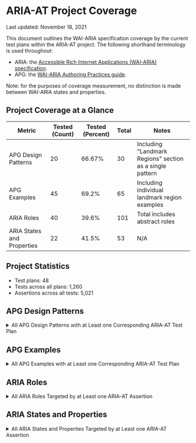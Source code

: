 # ARIA-AT Project Coverage

Last updated: November 18, 2021

This document outlines the WAI-ARIA specification coverage by the current test plans within the ARIA-AT project. The following shorthand terminology is used throughout:

* ARIA: the [Accessible Rich Internet Applications (WAI-ARIA) specification](https://w3c.github.io/aria/).
* APG: the [WAI-ARIA Authoring Practices guide](https://w3c.github.io/aria-practices/).

Note: for the purposes of coverage measurement, no distinction is made between WAI-ARIA states and properties.

## Project Coverage at a Glance

|Metric|Tested (Count)|Tested (Percent)|Total|Notes|
|---|---|---|---|---|
|APG Design Patterns|20|66.67%|30|Including "Landmark Regions" section as a single pattern|
|APG Examples|45|69.2%|65|Including individual landmark region examples|
|ARIA Roles|40|39.6%|101|Total includes abstract roles|
|ARIA States and Properties|22|41.5%|53|N/A|

## Project Statistics

* Test plans: 48
* Tests across all plans: 1,260
* Assertions across all tests: 5,021

## APG Design Patterns

<details>
<summary>All APG Design Patterns with at Least one Corresponding ARIA-AT Test Plan</summary>

* Accordion
* Alert
* Breadcrumb
* Button
* Checkbox
* Combobox
* Dialog
* Disclosure
* Grid
* Landmark Regions
* Link
* Listbox
* Menu/Menu bar
* Menu Button
* Radio Group
* Slider
* Slider (Multi-Thumb)
* Spinbutton
* Switch
* Tabs

</details>

## APG Examples

<details>
<summary>All APG Examples with at Least one Corresponding ARIA-AT Test Plan</summary>

* [Accordion Example](https://w3c.github.io/aria-practices/examples/accordion/accordion.html)
* [Action Menu Button Example Using aria-activedescendant](https://w3c.github.io/aria-practices/examples/menu-button/menu-button-actions-active-descendant.html)
* [Action Menu Button Example Using element.focus()](https://w3c.github.io/aria-practices/examples/menu-button/menu-button-actions.html)
* [Alert Example](https://w3c.github.io/aria-practices/examples/alert/alert.html)
* [Banner Landmark Example](https://w3c.github.io/aria-practices/examples/landmarks/banner.html)
* [Breadcrumb design pattern example](https://w3c.github.io/aria-practices/examples/breadcrumb/index.html)
* [Button Examples](https://w3c.github.io/aria-practices/examples/button/button.html)
* [Checkbox (Mixed-State) Example](https://w3c.github.io/aria-practices/examples/checkbox/checkbox-mixed.html)
* [Checkbox (Two-State) Example](https://w3c.github.io/aria-practices/examples/checkbox/checkbox.html)
* [Color Viewer Slider Example](https://w3c.github.io/aria-practices/examples/slider/slider-color-viewer.html)
* [Complementary Landmark Example](https://w3c.github.io/aria-practices/examples/landmarks/complementary.html)
* [Contentinfo Landmark Example](https://w3c.github.io/aria-practices/examples/landmarks/contentinfo.html)
* [Data Grid Examples](https://w3c.github.io/aria-practices/examples/grid/dataGrids.html)
* [Date Picker Spin Button Example:](https://w3c.github.io/aria-practices/examples/spinbutton/datepicker-spinbuttons.html)
* [Disclosure (Show/Hide) Navigation Menu with Top-Level Links](https://w3c.github.io/aria-practices/examples/disclosure/disclosure-navigation-hybrid.html)
* [Disclosure (Show/Hide) Navigation Menu](https://w3c.github.io/aria-practices/examples/disclosure/disclosure-navigation.html)
* [Disclosure (Show/Hide) of Answers to Frequently Asked Questions](https://w3c.github.io/aria-practices/examples/disclosure/disclosure-faq.html)
* [Disclosure (Show/Hide) of Image Description](https://w3c.github.io/aria-practices/examples/disclosure/disclosure-image-description.html)
* [Editable Combobox with Both List and Inline Autocomplete](https://w3c.github.io/aria-practices/examples/combobox/combobox-autocomplete-both.html)
* [Editable Combobox with List Autocomplete](https://w3c.github.io/aria-practices/examples/combobox/combobox-autocomplete-list.html)
* [Editable Combobox Without Autocomplete](https://w3c.github.io/aria-practices/examples/combobox/combobox-autocomplete-none.html)
* [Editor Menubar Example](https://w3c.github.io/aria-practices/examples/menubar/menubar-editor.html)
* [Form Landmark Example](https://w3c.github.io/aria-practices/examples/landmarks/form.html)
* [Layout Grid Examples](https://w3c.github.io/aria-practices/examples/grid/LayoutGrids.html)
* [Link Examples](https://w3c.github.io/aria-practices/examples/link/link.html)
* [Listbox Example with Grouped Options](https://w3c.github.io/aria-practices/examples/listbox/listbox-grouped.html)
* [Main Landmark Example](https://w3c.github.io/aria-practices/examples/landmarks/main.html)
* [Media Seek Slider Example](https://w3c.github.io/aria-practices/examples/slider/slider-seek.html)
* [Meter Example](https://w3c.github.io/aria-practices/examples/meter/meter.html)
* [Modal Dialog Example](https://w3c.github.io/aria-practices/examples/dialog-modal/dialog.html)
* [Multi-Thumb Slider Examples](https://w3c.github.io/aria-practices/examples/slider/slider-multithumb.html)
* [Navigation Landmark Example](https://w3c.github.io/aria-practices/examples/landmarks/navigation.html)
* [Navigation Menu Button](https://w3c.github.io/aria-practices/examples/menu-button/menu-button-links.html)
* [Radio Group Example Using aria-activedescendant](https://w3c.github.io/aria-practices/examples/radio/radio-activedescendant.html)
* [Radio Group Example Using Roving tabindex](https://w3c.github.io/aria-practices/examples/radio/radio.html)
* [Rating Slider Example](https://w3c.github.io/aria-practices/examples/slider/slider-rating.html)
* [Region Landmark Example](https://w3c.github.io/aria-practices/examples/landmarks/region.html)
* [Scrollable Listbox Example](https://w3c.github.io/aria-practices/examples/listbox/listbox-scrollable.html)
* [Search Landmark Example](https://w3c.github.io/aria-practices/examples/landmarks/search.html)
* [Select-Only Combobox](https://w3c.github.io/aria-practices/examples/combobox/combobox-select-only.html)
* [Switch Example](https://w3c.github.io/aria-practices/examples/switch/switch.html)
* [Table Example](https://w3c.github.io/aria-practices/examples/table/table.html)
* [Tabs With Automatic Activation](https://w3c.github.io/aria-practices/examples/tabs/tabs-1/tabs.html)
* [Tabs With Manual Activation](https://w3c.github.io/aria-practices/examples/tabs/tabs-2/tabs.html)
* [Vertical Temperature Slider Example](https://w3c.github.io/aria-practices/examples/slider/slider-temperature.html)

</details>

## ARIA Roles

<details>
<summary>All ARIA Roles Targeted by at Least one ARIA-AT Assertion</summary>

* [alert](https://w3c.github.io/aria/#alert)
* [banner](https://w3c.github.io/aria/#banner)
* [button](https://w3c.github.io/aria/#button)
* [cell](https://w3c.github.io/aria/#cell)
* [checkbox](https://w3c.github.io/aria/#checkbox)
* [columnheader](https://w3c.github.io/aria/#columnheader)
* [combobox](https://w3c.github.io/aria/#combobox)
* [complementary](https://w3c.github.io/aria/#complementary)
* [contentinfo](https://w3c.github.io/aria/#contentinfo)
* [dialog](https://w3c.github.io/aria/#dialog)
* [form](https://w3c.github.io/aria/#form)
* [grid](https://w3c.github.io/aria/#grid)
* [gridcell](https://w3c.github.io/aria/#gridcell)
* [group](https://w3c.github.io/aria/#group)
* [heading](https://w3c.github.io/aria/#heading)
* [link](https://w3c.github.io/aria/#link)
* [listbox](https://w3c.github.io/aria/#listbox)
* [main](https://w3c.github.io/aria/#main)
* [menu](https://w3c.github.io/aria/#menu)
* [menubar](https://w3c.github.io/aria/#menubar)
* [menuitem](https://w3c.github.io/aria/#menuitem)
* [menuitemcheckbox](https://w3c.github.io/aria/#menuitemcheckbox)
* [menuitemradio](https://w3c.github.io/aria/#menuitemradio)
* [meter](https://w3c.github.io/aria/#meter)
* [navigation](https://w3c.github.io/aria/#navigation)
* [none](https://w3c.github.io/aria/#none)
* [option](https://w3c.github.io/aria/#option)
* [radio](https://w3c.github.io/aria/#radio)
* [radiogroup](https://w3c.github.io/aria/#radiogroup)
* [region](https://w3c.github.io/aria/#region)
* [row](https://w3c.github.io/aria/#row)
* [rowgroup](https://w3c.github.io/aria/#rowgroup)
* [search](https://w3c.github.io/aria/#search)
* [slider](https://w3c.github.io/aria/#slider)
* [spinbutton](https://w3c.github.io/aria/#spinbutton)
* [switch](https://w3c.github.io/aria/#switch)
* [tab](https://w3c.github.io/aria/#tab)
* [table](https://w3c.github.io/aria-practices/#table)
* [tablist](https://w3c.github.io/aria/#tablist)
* [tabpanel](https://w3c.github.io/aria/#tabpanel)

</details>

## ARIA States and Properties

<details>
<summary>All ARIA States and Properties Targeted by at Least one ARIA-AT Assertion</summary>

* [aria-activedescendant](https://w3c.github.io/aria/#aria-activedescendant)
* [aria-atomic](https://w3c.github.io/aria/#aria-atomic)
* [aria-autocomplete](https://w3c.github.io/aria/#aria-autocomplete)
* [aria-checked](https://w3c.github.io/aria/#aria-checked)
* [aria-controls](https://w3c.github.io/aria/#aria-controls)
* [aria-current](https://w3c.github.io/aria/#aria-current)
* [aria-describedby](https://w3c.github.io/aria/#aria-describedby)
* [aria-disabled](https://w3c.github.io/aria/#aria-disabled)
* [aria-expanded](https://w3c.github.io/aria/#aria-expanded)
* [aria-haspopup](https://w3c.github.io/aria/#aria-haspopup)
* [aria-hidden](https://w3c.github.io/aria/#aria-hidden)
* [aria-label](https://w3c.github.io/aria/#aria-label)
* [aria-labelledby](https://w3c.github.io/aria/#aria-labelledby)
* [aria-live](https://w3c.github.io/aria/#aria-live))
* [aria-modal](https://w3c.github.io/aria/#aria-modal)
* [aria-orientation](https://w3c.github.io/aria/#aria-orientation)
* [aria-pressed](https://w3c.github.io/aria/#aria-pressed)
* [aria-selected](https://w3c.github.io/aria/#aria-selected)
* [aria-valuemax](https://w3c.github.io/aria/#aria-valuemax)
* [aria-valuemin](https://w3c.github.io/aria/#aria-valuemin)
* [aria-valuenow](https://w3c.github.io/aria/#aria-valuenow)
* [aria-valuetext](https://w3c.github.io/aria/#aria-valuetext)

</details>